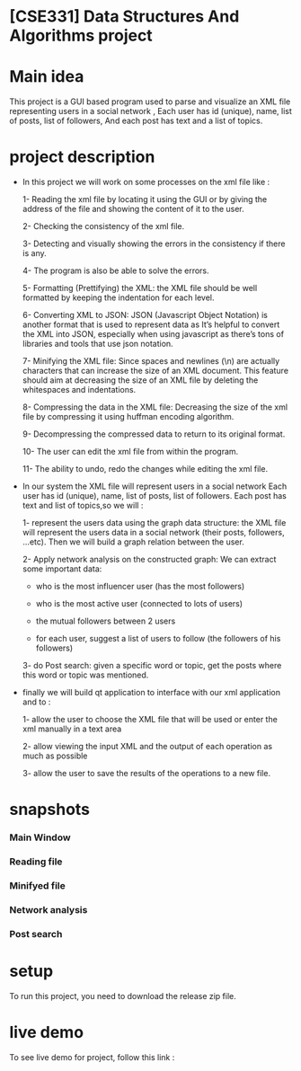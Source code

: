 # [CSE331] Data Structures And Algorithms project # 

# Main idea #
This project is a GUI based program used to parse and visualize an XML file representing users in a social network
, Each user has id (unique), name, list of posts, list of followers, And each post has text and a list of topics.

# project description # 

- In this project we will work on some processes on the xml file like :

   1- Reading the xml file by locating it using the GUI or by giving the address of the file and showing the content of it to the user.

   2- Checking the consistency of the xml file.

   3- Detecting and visually showing the errors in 
   the consistency if there is any.
   
   4- The program is also be able to solve the errors. 

   5- Formatting (Prettifying) the XML: the XML file should be well formatted by keeping the 
   indentation for each level.

   6- Converting XML to JSON: JSON (Javascript Object Notation) is another format that is used 
   to represent data as It’s helpful to convert the XML into JSON, especially when using 
   javascript as there’s tons of libraries and tools that use json notation.  

   7- Minifying the XML file: Since spaces and newlines (\n) are actually characters that can 
   increase the size of an XML document. This feature should aim at decreasing the size of 
   an XML file by deleting the whitespaces and indentations.

   8- Compressing the data in the XML file: Decreasing the size of the xml file by compressing it using huffman encoding algorithm.

   9- Decompressing the compressed data to return to 
   its original format.

   10- The user can edit the xml file from within the program.

   11- The ability to undo, redo the changes while editing the xml file.

- In our system the XML file will represent users in a social network
  Each user has id (unique), name, list of posts, list of followers.
  Each post has text and list of topics,so we will : 

    1- represent the users data using the graph data structure: the XML file will represent the 
  users data in a social network (their posts, followers, ...etc). Then we will build a graph relation between the user.

    2- Apply network analysis on the constructed graph: We can 
  extract some important data:

    - who is the most influencer user (has the most followers)

    - who is the most active user (connected to lots of users)

    - the mutual followers between 2 users

    - for each user, suggest a list of users to follow (the followers of his followers)
    
     3- do  Post search: given a specific word or topic, get the posts where this word or topic was 
  mentioned.

- finally we will build qt application to interface with our xml application and to : 

     1- allow the user to choose the XML file that will be used or enter the xml 
     manually in a text area

     2- allow viewing the input XML and the output of each operation as much as 
     possible

     3- allow the user to save the results of the operations to a new file.

# snapshots # 

### Main Window

### Reading file

### Minifyed file

### Network analysis

### Post search

# setup #
To run this project, you need to download the release zip file. 

# live demo # 
To see live demo for project, follow this link : 
